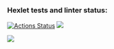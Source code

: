 ### Hexlet tests and linter status:
[![Actions Status](https://github.com/destinyhammer/frontend-project-44/workflows/hexlet-check/badge.svg)](https://github.com/destinyhammer/frontend-project-44/actions)
<a href="https://codeclimate.com/github/destinyhammer/frontend-project-44/maintainability"><img src="https://api.codeclimate.com/v1/badges/8f12e9243f2b3d10ca84/maintainability" /></a>

<a href="https://asciinema.org/a/QrIntQRdTVqkUUOoiZDLsDo7r" target="_blank"><img src="https://asciinema.org/a/QrIntQRdTVqkUUOoiZDLsDo7r.svg" /></a>
